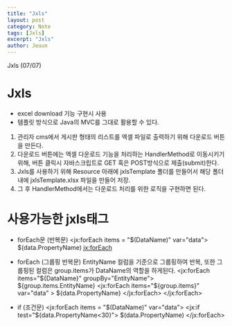 ```yaml
---
title: "Jxls"
layout: post
category: Note
tags: [Jxls]
excerpt: "Jxls"
author: Jeuun
---
```

Jxls (07/07)

# Jxls

- excel download 기능 구현시 사용
- 템플릿 방식으로 Java의 MVC를 그대로 활용할 수 있다.

1. 관리자 cms에서 게시판 형태의 리스트를 엑셀 파일로 출력하기 위해 다운로드 버튼을 만든다.
2. 다운로드 버튼에는 엑셀 다운로드 기능을 처리하는 HandlerMethod로 이동시키기 위해, 
   버튼 클릭시 자바스크립트로 GET 혹은 POST방식으로 제출(submit)한다.
3. Jxls를 사용하기 위해 Resource 아래에 jxlsTemplate 폴더를 만들어서 해당 폴더내에 jxlsTemplate.xlsx 파일을 만들어 저장.
4. 그 후 HandlerMethod에서는 다운로드 처리를 위한 로직을 구현하면 된다.

# 사용가능한 jxls태그
- forEach문 (반복문)
   <jx:forEach items = "$(DataName)" var="data">
   $(data.PropertyName)
   <jx:forEach>
   
- forEach (그룹핑 반복문)
EntityName 컬럼을 기준으로 그룹핑하여 반복, 또한 그룹핑된 컬럼은 group.items가 DataName의 역할을 하게된다.
   <jx:forEach items="${DataName}" groupBy="EntityName">
   ${group.items.EntityName}
   <jx:forEach items="${group.items}" var="data" >
   ${data.PropertyName}
   </jx:forEach>
   </jx:forEach>

- if (조건문)
   <jx:forEach items = "$(DataName)" var="data">
   <jx:if test="${data.PropertyName<30}">
   $(data.PropertyName)
   </jx:forEach>
   
